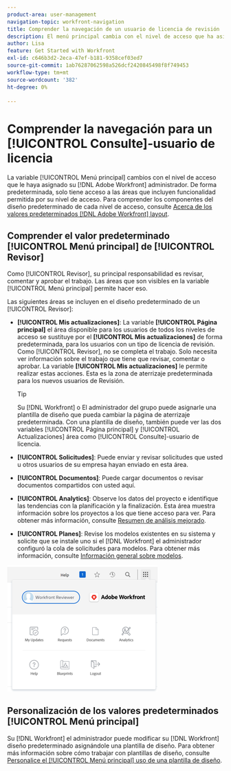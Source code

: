 ```yaml
---
product-area: user-management
navigation-topic: workfront-navigation
title: Comprender la navegación de un usuario de licencia de revisión
description: El menú principal cambia con el nivel de acceso que ha asignado su [!DNL Adobe Workfront] administrador. De forma predeterminada, solo tiene acceso a las áreas que incluyen funcionalidad permitida por su nivel de acceso.
author: Lisa
feature: Get Started with Workfront
exl-id: c646b3d2-2eca-47ef-b181-9358cef03ed7
source-git-commit: 1ab76287062598a526dcf2420845498f8f749453
workflow-type: tm+mt
source-wordcount: '382'
ht-degree: 0%

---
```


# Comprender la navegación para un [!UICONTROL Consulte]-usuario de licencia

La variable  [!UICONTROL Menú principal] cambios con el nivel de acceso que le haya asignado su [!DNL Adobe Workfront] administrador. De forma predeterminada, solo tiene acceso a las áreas que incluyen funcionalidad permitida por su nivel de acceso. Para comprender los componentes del diseño predeterminado de cada nivel de acceso, consulte [Acerca de los valores predeterminados [!DNL Adobe Workfront] layout](../../../administration-and-setup/customize-workfront/use-layout-templates/about-the-default-wf-layout.md).

## Comprender el valor predeterminado [!UICONTROL Menú principal] de [!UICONTROL Revisor]

Como [!UICONTROL Revisor], su principal responsabilidad es revisar, comentar y aprobar el trabajo. Las áreas que son visibles en la variable [!UICONTROL Menú principal] permite hacer eso.

Las siguientes áreas se incluyen en el diseño predeterminado de un [!UICONTROL Revisor]:

* **[!UICONTROL Mis actualizaciones]**: La variable **[!UICONTROL Página principal]** el área disponible para los usuarios de todos los niveles de acceso se sustituye por el **[!UICONTROL Mis actualizaciones]** de forma predeterminada, para los usuarios con un tipo de licencia de revisión. Como [!UICONTROL Revisor], no se completa el trabajo. Solo necesita ver información sobre el trabajo que tiene que revisar, comentar o aprobar. La variable **[!UICONTROL Mis actualizaciones]** le permite realizar estas acciones. Esta es la zona de aterrizaje predeterminada para los nuevos usuarios de Revisión.

   >[!TIP]
   >
   >Su [!DNL Workfront] o El administrador del grupo puede asignarle una plantilla de diseño que pueda cambiar la página de aterrizaje predeterminada. Con una plantilla de diseño, también puede ver las dos variables [!UICONTROL Página principal] y [!UICONTROL Actualizaciones] área como [!UICONTROL Consulte]-usuario de licencia.

* **[!UICONTROL Solicitudes]**: Puede enviar y revisar solicitudes que usted u otros usuarios de su empresa hayan enviado en esta área.
* **[!UICONTROL Documentos]**: Puede cargar documentos o revisar documentos compartidos con usted aquí.
* **[!UICONTROL Analytics]**: Observe los datos del proyecto e identifique las tendencias con la planificación y la finalización. Esta área muestra información sobre los proyectos a los que tiene acceso para ver. Para obtener más información, consulte [Resumen de análisis mejorado](../../../enhanced-analytics/enhanced-analytics-overview.md).

* **[!UICONTROL Planes]**: Revise los modelos existentes en su sistema y solicite que se instale uno si el [!DNL Workfront] el administrador configuró la cola de solicitudes para modelos. Para obtener más información, consulte [Información general sobre modelos](../../../administration-and-setup/blueprints/blueprints-overview.md).


![](assets/access-my-updates-from-main-menu-reviewer-user-nwe-350x294.png)

## Personalización de los valores predeterminados [!UICONTROL Menú principal]

Su [!DNL Workfront] el administrador puede modificar su [!DNL Workfront] diseño predeterminado asignándole una plantilla de diseño. Para obtener más información sobre cómo trabajar con plantillas de diseño, consulte [Personalice el [!UICONTROL Menú principal] uso de una plantilla de diseño](../../../administration-and-setup/customize-workfront/use-layout-templates/customize-main-menu.md).
